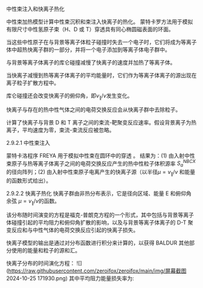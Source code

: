 中性束注入和快离子热化

中性束加热模型计算中性束沉积和束注入快离子的热化。
蒙特卡罗方法用于模拟有限尺寸中性氢原子束（H、D 或 T）穿透具有同心椭圆磁表面的环面。

当这些中性原子在与背景等离子体粒子碰撞时失去一个电子时，它们将成为等离子体中超热快离子群的一部分，并将一个电子添加到等离子体电子群中。

与背景等离子体离子的库仑碰撞减慢了快离子的速度并加热了等离子体。

当快离子减慢到热等离子体离子的平均能量时，它们作为等离子体离子的源出现在离子粒子扩散方程中。

库仑碰撞还会改变快离子的俯仰角，即$v_{\parallel}/v$发生变化。

快离子与存在的热中性气体之间的电荷交换反应会从快离子群中去除粒子。

计算了快离子与背景 D 和 T 离子之间的束流-靶聚变反应速率。假设背景离子为热离子，平均速度为零，束流-束流反应被忽略。

2.9.2.1 中性束注入

蒙特卡洛程序 FREYA 用于模拟中性束在圆环中的穿透 。
结果为：(1) 由入射中性束原子与热等离子体离子之间的电荷交换反应产生的热中性粒子体积源率 $S_a^{NBCX}$ 的径向阵列；(2) 由入射中性束原子电离产生的快离子源（以半径$\mu=v_{\parallel}/v$ 和能量的函数形式给出）。

2.9.2.2 快离子热化
快离子群由非热分布表示，它是径向区域、能量 E 和俯仰角余弦 $\mu=v_{\parallel}/v$的函数。

该分布随时间演变的方程是福克-普朗克方程的一个形式，其中包括与背景等离子体碰撞引起的平均阻力和俯仰角扩散的影响，以及与背景等离子体离子的 D-T 聚变反应和与中性气体的电荷交换反应引起的快离子损失。

快离子模型的输出是通过对分布函数进行积分来计算的，以获得 BALDUR 其他部分使用的能量和粒子的源和汇。

快离子分布的时间演化方程：
![](https://raw.githubusercontent.com/zeroifox/zeroifox/main/img/屏幕截图 2024-10-25 171930.png)
其中平均阻力能量损失率为:

<!--stackedit_data:
eyJoaXN0b3J5IjpbLTYxMjgwNzQwNiwtMjM5NTkwODIsLTE2OT
c1MTQxMjYsMTgyNjk2NjUxNF19
-->